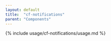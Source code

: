 ```yaml
---
layout: default
title:  "cf-notifications"
parent: "Components"
---
```


{% include usage/cf-notifications/usage.md %}
